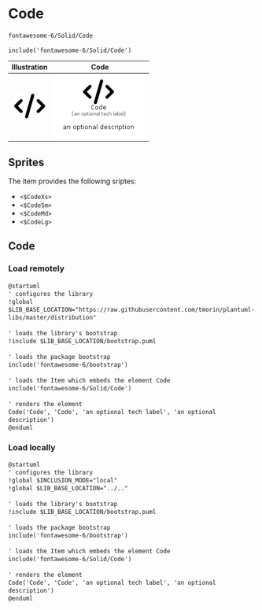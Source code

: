 # Code


```text
fontawesome-6/Solid/Code
```

```text
include('fontawesome-6/Solid/Code')
```



| Illustration | Code |
| :---: | :---: |
| ![illustration for Illustration](../../fontawesome-6/Solid/Code.png) | ![illustration for Code](../../fontawesome-6/Solid/Code.Local.png) |



## Sprites
The item provides the following sriptes:

- `<$CodeXs>`
- `<$CodeSm>`
- `<$CodeMd>`
- `<$CodeLg>`





## Code

### Load remotely
```plantuml
@startuml
' configures the library
!global $LIB_BASE_LOCATION="https://raw.githubusercontent.com/tmorin/plantuml-libs/master/distribution"

' loads the library's bootstrap
!include $LIB_BASE_LOCATION/bootstrap.puml

' loads the package bootstrap
include('fontawesome-6/bootstrap')

' loads the Item which embeds the element Code
include('fontawesome-6/Solid/Code')

' renders the element
Code('Code', 'Code', 'an optional tech label', 'an optional description')
@enduml
```

### Load locally
```plantuml
@startuml
' configures the library
!global $INCLUSION_MODE="local"
!global $LIB_BASE_LOCATION="../.."

' loads the library's bootstrap
!include $LIB_BASE_LOCATION/bootstrap.puml

' loads the package bootstrap
include('fontawesome-6/bootstrap')

' loads the Item which embeds the element Code
include('fontawesome-6/Solid/Code')

' renders the element
Code('Code', 'Code', 'an optional tech label', 'an optional description')
@enduml
```

